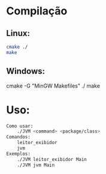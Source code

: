 # Compilação

## Linux:

```sh
cmake ./
make
```
## Windows:
cmake -G "MinGW Makefiles" ./
make
# Uso:

```sh
Como usar:
    ./JVM <command> <package/class>
Comandos:
    leitor_exibidor
    jvm
Exemplos:
    ./JVM leitor_exibidor Main
    ./JVM jvm Main
```
